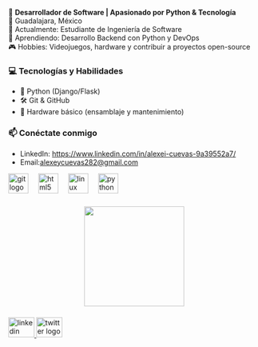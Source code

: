 <p align="left"# 👋 ¡Hola! Soy Alexei Cuevas (Alexey-Ortega)  

🚀 **Desarrollador de Software | Apasionado por Python & Tecnología**  
📍 Guadalajara, México  
🔭 Actualmente: Estudiante de Ingeniería de Software  
🌱 Aprendiendo: Desarrollo Backend con Python y DevOps  
🎮 Hobbies: Videojuegos, hardware y contribuir a proyectos open-source  

### 💻 **Tecnologías y Habilidades**  
- 🐍 Python (Django/Flask)  
- 🛠️ Git & GitHub  
- 🔧 Hardware básico (ensamblaje y mantenimiento)  

### 📫 **Conéctate conmigo**  
- LinkedIn: https://www.linkedin.com/in/alexei-cuevas-9a39552a7/
- Email:alexeycuevas282@gmail.com  
</p>



<div align="left">
  <img src="https://cdn.jsdelivr.net/gh/devicons/devicon/icons/git/git-plain-wordmark.svg" height="40" alt="git logo"  />
  <img width="12" />
  <img src="https://cdn.jsdelivr.net/gh/devicons/devicon/icons/html5/html5-plain-wordmark.svg" height="40" alt="html5 logo"  />
  <img width="12" />
  <img src="https://cdn.jsdelivr.net/gh/devicons/devicon/icons/linux/linux-original.svg" height="40" alt="linux logo"  />
  <img width="12" />
  <img src="https://cdn.jsdelivr.net/gh/devicons/devicon/icons/python/python-original.svg" height="40" alt="python logo"  />
</div>

###

<div align="center">
  <img height="200" src="https://i.gifer.com/5TMy.gif"  />
</div>

###

<div align="left">
  <a href="https://www.linkedin.com/in/alexei-cuevas-9a39552a7/" target="_blank">
    <img src="https://raw.githubusercontent.com/maurodesouza/profile-readme-generator/master/src/assets/icons/social/linkedin/default.svg" width="52" height="40" alt="linkedin logo"  />
  </a>
  <a href="https://x.com/Rewet_OwO" target="_blank">
    <img src="https://raw.githubusercontent.com/maurodesouza/profile-readme-generator/master/src/assets/icons/social/twitter/default.svg" width="52" height="40" alt="twitter logo"  />
  </a>
</div>

###
